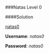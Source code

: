 ###Natas Level 0

####Solution

[natas0](http://natas0.natas.labs.overthewire.org)

**Username**: *natas0*

**Password**: *natas0*

